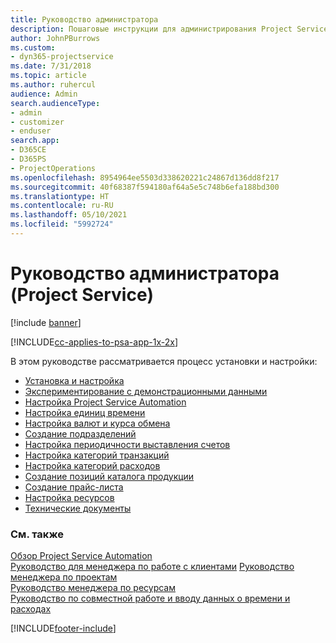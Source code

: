 ```yaml
---
title: Руководство администратора
description: Пошаговые инструкции для администрирования Project Service
author: JohnPBurrows
ms.custom:
- dyn365-projectservice
ms.date: 7/31/2018
ms.topic: article
ms.author: ruhercul
audience: Admin
search.audienceType:
- admin
- customizer
- enduser
search.app:
- D365CE
- D365PS
- ProjectOperations
ms.openlocfilehash: 8954964ee5503d338620221c24867d136dd8f217
ms.sourcegitcommit: 40f68387f594180af64a5e5c748b6efa188bd300
ms.translationtype: HT
ms.contentlocale: ru-RU
ms.lasthandoff: 05/10/2021
ms.locfileid: "5992724"
---
```

# <a name="administrator-guide-project-service"></a>Руководство администратора (Project Service)

[!include [banner](../includes/psa-now-project-operations.md)]

[!INCLUDE[cc-applies-to-psa-app-1x-2x](../includes/cc-applies-to-psa-app-1x-2x.md)]

В этом руководстве рассматривается процесс установки и настройки:  
  
- [Установка и настройка](install-customize.md)
- [Экспериментирование с демонстрационными данными](use-demo-data.md)
- [Настройка Project Service Automation](configure.md)
- [Настройка единиц времени](set-up-time-units.md)
- [Настройка валют и курса обмена](set-up-currencies-exchange-rates.md)
- [Создание подразделений](create-organizational-units.md)
- [Настройка периодичности выставления счетов](set-up-invoice-frequencies.md)
- [Настройка категорий транзакций](configure-transaction-categories.md)
- [Настройка категорий расходов](configure-expense-categories.md)
- [Создание позиций каталога продукции](create-product-catalog-items.md)
- [Создание прайс-листа](create-price-list.md)
- [Настройка ресурсов](set-up-resources.md)
- [Технические документы](white-papers.md)
  
### <a name="see-also"></a>См. также  
 [Обзор Project Service Automation](../psa/overview.md)    
 [Руководство для менеджера по работе с клиентами](../psa/account-manager-guide.md) [Руководство менеджера по проектам](../psa/project-manager-guide.md)   
 [Руководство менеджера по ресурсам](../psa/resource-manager-guide.md)   
 [Руководство по совместной работе и вводу данных о времени и расходах](../psa/time-expense-collaboration-guide.md)


[!INCLUDE[footer-include](../includes/footer-banner.md)]